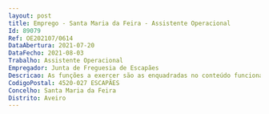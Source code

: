 ```yaml
--- 
layout: post
title: Emprego - Santa Maria da Feira - Assistente Operacional
Id: 89079
Ref: OE202107/0614
DataAbertura: 2021-07-20
DataFecho: 2021-08-03
Trabalho: Assistente Operacional
Empregador: Junta de Freguesia de Escapães
Descricao: As funções a exercer são as enquadradas no conteúdo funcional da carreira e categoria de assistente operacional, constantes no anexo à LTFP e às quais corresponde o grau de complexidade funcional 1  e as funções que provêm da atribuição, competência ou atividade do posto de trabalho (pequenas obras, construções e reparações  assentamento de manilhas, tubos e estruturas simples  limpeza e manutenção de pavimentos  limpeza e manutenção de vias, bermas e aquedutos  limpeza e manutenção de espaços verdes  limpeza de edifícios, instalações sanitárias, cemitério e outros espaços públicos  condução de viaturas e transporte de pessoas e bens  receção e entrega de cargas e descargas  apoio nos trabalhos de montagem, desmontagem e conservação de materiais e equipamentos  manuseio de ferramentas, máquinas e equipamentos manuais ou elétricos, e zelo pela conservação e limpeza dos mesmos  utilização de equipamentos de proteção individual e de sinalização, e zelo pela conservação e limpeza dos mesmos  apoio a atividades diversas da Freguesia).
CodigoPostal: 4520-027 ESCAPÃES
Concelho: Santa Maria da Feira
Distrito: Aveiro
--- 
```

